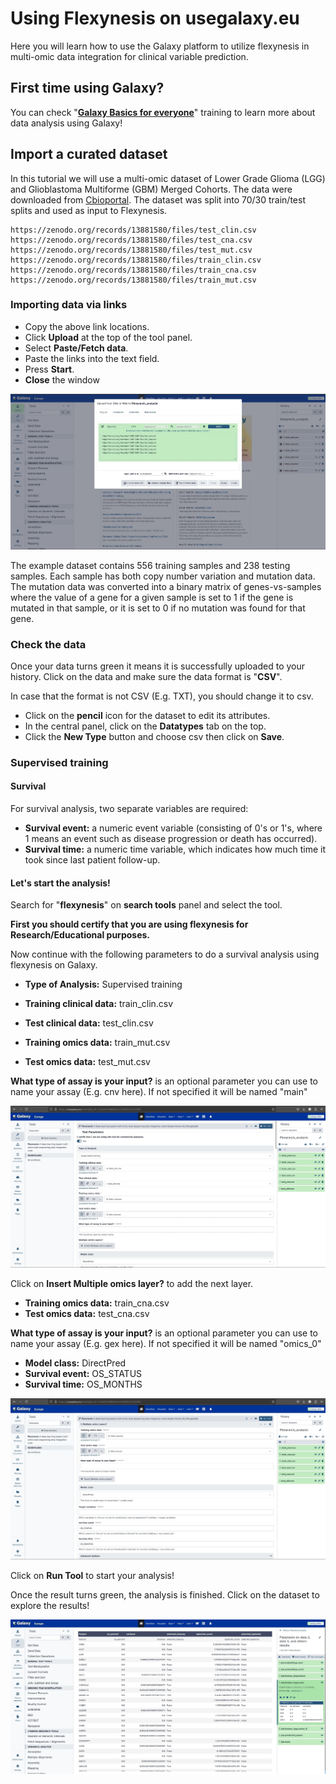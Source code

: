 # Using Flexynesis on usegalaxy.eu

Here you will learn how to use the Galaxy platform to utilize flexynesis in multi-omic data integration for clinical variable prediction.

## First time using Galaxy?

You can check "**[Galaxy Basics for everyone](https://training.galaxyproject.org/training-material/topics/introduction/tutorials/galaxy-intro-101-everyone/tutorial.html)**" training to learn more about data analysis using Galaxy!

## Import a curated dataset

In this tutorial we will use a multi-omic dataset of Lower Grade Glioma (LGG) and Glioblastoma Multiforme (GBM) Merged Cohorts. The data were downloaded from [Cbioportal](https://www.cbioportal.org/study/summary?id=lgggbm_tcga_pub). The dataset was split into 70/30 train/test splits and used as input to Flexynesis.

```
https://zenodo.org/records/13881580/files/test_clin.csv
https://zenodo.org/records/13881580/files/test_cna.csv
https://zenodo.org/records/13881580/files/test_mut.csv
https://zenodo.org/records/13881580/files/train_clin.csv
https://zenodo.org/records/13881580/files/train_cna.csv
https://zenodo.org/records/13881580/files/train_mut.csv
```

### Importing data via links
* Copy the above link locations.
* Click **Upload** at the top of the tool panel.
* Select **Paste/Fetch data**.
* Paste the links into the text field.
* Press **Start**.
* **Close** the window

![Data Upload](galaxy/upload_data.jpg)

The example dataset contains 556 training samples and 238 testing samples. Each sample has both copy number variation and mutation data. The mutation data was converted into a binary matrix of genes-vs-samples where the value of a gene for a given sample is set to 1 if the gene is mutated in that sample, or it is set to 0 if no mutation was found for that gene.

### Check the data

Once your data turns green it means it is successfully uploaded to your history.
Click on the data and make sure the data format is "**CSV**".

In case that the format is not CSV (E.g. TXT), you should change it to csv.

* Click on the **pencil** icon for the dataset to edit its attributes.
* In the central panel, click on the **Datatypes** tab on the top.
* Click the **New Type** button and choose csv then click on **Save**.


### Supervised training

#### Survival

For survival analysis, two separate variables are required:
* **Survival event:** a numeric event variable (consisting of 0's or 1's, where 1 means an event such as disease progression or death has occurred).
* **Survival time:** a numeric time variable, which indicates how much time it took since last patient follow-up.

#### Let's start the analysis!

Search for "**flexynesis**" on **search tools** panel and select the tool.

**First you should certify that you are using flexynesis for Research/Educational purposes.**

Now continue with the following parameters to do a survival analysis using flexynesis on Galaxy.

* **Type of Analysis:** Supervised training

* **Training clinical data:** train_clin.csv
* **Test clinical data:** test_clin.csv
* **Training omics data:** train_mut.csv
* **Test omics data:** test_mut.csv

**What type of assay is your input?** is an optional parameter you can use to name your assay (E.g. cnv here). If not specified it will be named "main"

![First Assay](galaxy/first_assay.jpg)

Click on **Insert Multiple omics layer?** to add the next layer.

* **Training omics data:** train_cna.csv
* **Test omics data:** test_cna.csv

**What type of assay is your input?** is an optional parameter you can use to name your assay (E.g. gex here). If not specified it will be named "omics_0"

* **Model class:** DirectPred
* **Survival event:** OS_STATUS
* **Survival time:** OS_MONTHS

![Second Assay](galaxy/second_assay.jpg)

Click on **Run Tool** to start your analysis!

Once the result turns green, the analysis is finished. Click on the dataset to explore the results!

![Finished](galaxy/Finished.jpg)
